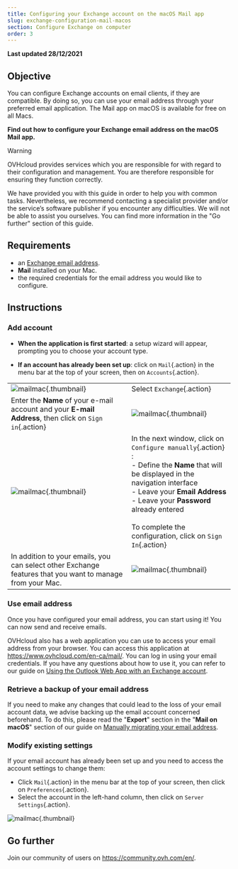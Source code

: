 ```yaml
---
title: Configuring your Exchange account on the macOS Mail app
slug: exchange-configuration-mail-macos
section: Configure Exchange on computer
order: 3
---
```


**Last updated 28/12/2021**

## Objective

You can configure Exchange accounts on email clients, if they are compatible. By doing so, you can use your email address through your preferred email application. The Mail app on macOS is available for free on all Macs.

**Find out how to configure your Exchange email address on the macOS Mail app.**

> [!warning]
>
> OVHcloud provides services which you are responsible for with regard to their configuration and management. You are therefore responsible for ensuring they function correctly.
> 
> We have provided you with this guide in order to help you with common tasks. Nevertheless, we recommend contacting a specialist provider and/or the service’s software publisher if you encounter any difficulties. We will not be able to assist you ourselves. You can find more information in the "Go further" section of this guide.
> 

## Requirements

- an [Exchange email address](https://www.ovhcloud.com/en-ca/emails/hosted-exchange/).
- **Mail** installed on your Mac.
- the required credentials for the email address you would like to configure.
 
## Instructions

### Add account

- **When the application is first started**: a setup wizard will appear, prompting you to choose your account type.

- **If an account has already been set up**: click on `Mail`{.action} in the menu bar at the top of your screen, then on `Accounts`{.action}.

| | |
|---|---|
|![mailmac](images/mail-mac-exchange01.png){.thumbnail}|Select `Exchange`{.action}|
|Enter the **Name** of your e-mail account and your **E-mail Address**, then click on `Sign in`{.action}|![mailmac](images/mail-mac-exchange02.png){.thumbnail}|
|![mailmac](images/mail-mac-exchange03.png){.thumbnail}|In the next window, click on `Configure manually`{.action} : <br>- Define the **Name** that will be displayed in the navigation interface <br>- Leave your **Email Address**<br>- Leave your **Password** already entered <br><br>To complete the configuration, click on `Sign In`{.action}|
|In addition to your emails, you can select other Exchange features that you want to manage from your Mac.|![mailmac](images/mail-mac-exchange04.png){.thumbnail}|

### Use email address

Once you have configured your email address, you can start using it! You can now send and receive emails.

OVHcloud also has a web application you can use to access your email address from your browser. You can access this application at <https://www.ovhcloud.com/en-ca/mail/>. You can log in using your email credentials. If you have any questions about how to use it, you can refer to our guide on [Using the Outlook Web App with an Exchange account](https://docs.ovh.com/ca/en/microsoft-collaborative-solutions/exchange_2016_outlook_web_app_user_guide/).

### Retrieve a backup of your email address

If you need to make any changes that could lead to the loss of your email account data, we advise backing up the email account concerned beforehand. To do this, please read the "**Export**" section in the "**Mail on macOS**" section of our guide on [Manually migrating your email address](https://docs.ovh.com/ca/en/emails/migrate-email-addresses-manually/#exporting).

### Modify existing settings

If your email account has already been set up and you need to access the account settings to change them:

- Click `Mail`{.action} in the menu bar at the top of your screen, then click on `Preferences`{.action}.
- Select the account in the left-hand column, then click on `Server Settings`{.action}.

![mailmac](images/mail-mac-exchange05.png){.thumbnail}

## Go further
  
Join our community of users on <https://community.ovh.com/en/>.